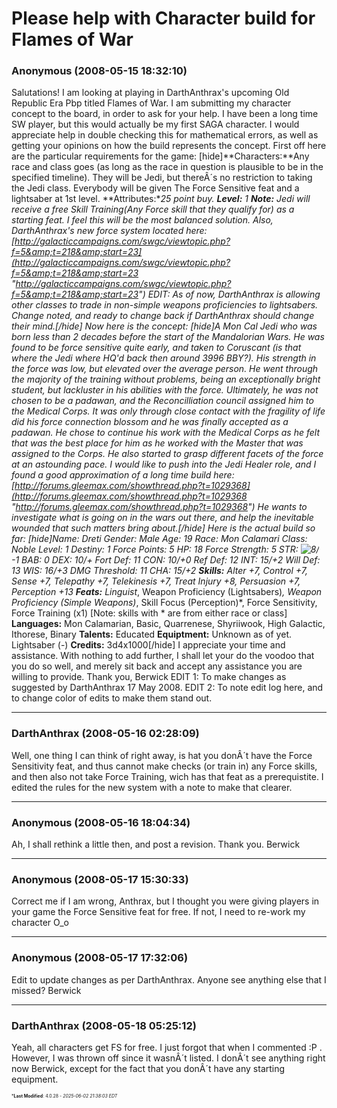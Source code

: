 # Please help with Character build for Flames of War

### **Anonymous** (2008-05-15 18:32:10)

Salutations!
I am looking at playing in DarthAnthrax's upcoming Old Republic Era Pbp titled Flames of War.
I am submitting my character concept to the board, in order to ask for your help. I have been a long time SW player, but this would actually be my first SAGA character. I would appreciate help in double checking this for mathematical errors, as well as getting your opinions on how the build represents the concept.
First off here are the particular requirements for the game:
[hide]**Characters:**Any race and class goes (as long as the race in question is plausible to be in the specified timeline). They will be Jedi, but thereÂ´s no restriction to taking the Jedi class. Everybody will be given The Force Sensitive feat and a lightsaber at 1st level.
**Attributes:**25 point buy.
**Level:** 1
**Note:** Jedi will receive a free Skill Training(Any Force skill that they qualify for) as a starting feat. I feel this will be the most balanced solution.
Also, DarthAnthrax's new force system located here: [http://galacticcampaigns.com/swgc/viewtopic.php?f=5&amp;t=218&amp;start=23](http://galacticcampaigns.com/swgc/viewtopic.php?f=5&amp;t=218&amp;start=23 "http://galacticcampaigns.com/swgc/viewtopic.php?f=5&amp;t=218&amp;start=23")
EDIT: As of now, DarthAnthrax is allowing other classes to trade in non-simple weapons proficiencies to lightsabers. Change noted, and ready to change back if DarthAnthrax should change their mind.[/hide]
Now here is the concept:
[hide]A Mon Cal Jedi who was born less than 2 decades before the start of the Mandalorian Wars. He was found to be force sensitive quite early, and taken to Coruscant (is that where the Jedi where HQ'd back then around 3996 BBY?). His strength in the force was low, but elevated over the average person. He went through the majority of the training without problems, being an exceptionally bright student, but lackluster in his abilities with the force. Ultimately, he was not chosen to be a padawan, and the Reconcilliation council assigned him to the Medical Corps. It was only through close contact with the fragility of life did his force connection blossom and he was finally accepted as a padawan. He chose to continue his work with the Medical Corps as he felt that was the best place for him as he worked with the Master that was assigned to the Corps. He also started to grasp different facets of the force at an astounding pace.
I would like to push into the Jedi Healer role, and I found a good approximation of a long time build here:
[http://forums.gleemax.com/showthread.php?t=1029368](http://forums.gleemax.com/showthread.php?t=1029368 "http://forums.gleemax.com/showthread.php?t=1029368")
He wants to investigate what is going on in the wars out there, and help the inevitable wounded that such matters bring about.[/hide]
Here is the actual build so far:
[hide]Name: Dreti
Gender: Male
Age: 19
Race: Mon Calamari
Class: Noble
Level: 1
Destiny: 1
Force Points: 5
HP: 18
Force Strength: 5
STR: <!-- s8/ -->![8/](https://i.ibb.co/kVxpy8vX/icon-eek.gif)<!-- s8/ -->-1 BAB: 0
DEX: 10/+ Fort Def: 11
CON: 10/+0 Ref Def: 12
INT: 15/+2 Will Def: 13
WIS: 16/+3 DMG Threshold: 11
CHA: 15/+2
**Skills:** Alter +7, Control +7, Sense +7, Telepathy +7, Telekinesis +7,
Treat Injury +8, Persuasion +7, Perception +13
**Feats:** Linguist*, Weapon Proficiency (Lightsabers)*, Weapon Proficiency (Simple Weapons)*, Skill Focus (Perception)*, Force Sensitivity, Force Training (x1) [Note: skills with * are from either race or class]
**Languages:** Mon Calamarian, Basic, Quarrenese, Shyriiwook, High Galactic, Ithorese, Binary
**Talents:** Educated
**Equiptment:** Unknown as of yet. Lightsaber (-)
**Credits:** 3d4x1000[/hide]
I appreciate your time and assistance.
With nothing to add further, I shall let your do the voodoo that you do so well, and merely sit back and accept any assistance you are willing to provide.
Thank you,
Berwick
EDIT 1: To make changes as suggested by DarthAnthrax 17 May 2008.
EDIT 2: To note edit log here, and to change color of edits to make them stand out.

---

### **DarthAnthrax** (2008-05-16 02:28:09)

Well, one thing I can think of right away, is hat you donÂ´t have the Force Sensitivity feat, and thus cannot make checks (or train in) any Force skills, and then also not take Force Training, wich has that feat as a prerequistite.
I edited the rules for the new system with a note to make that clearer.

---

### **Anonymous** (2008-05-16 18:04:34)

Ah,
I shall rethink a little then, and post a revision.
Thank you.
Berwick

---

### **Anonymous** (2008-05-17 15:30:33)

Correct me if I am wrong, Anthrax, but I thought you were giving players in your game the Force Sensitive feat for free.
If not, I need to re-work my character O_o

---

### **Anonymous** (2008-05-17 17:32:06)

Edit to update changes as per DarthAnthrax.
Anyone see anything else that I missed?
Berwick

---

### **DarthAnthrax** (2008-05-18 05:25:12)

Yeah, all characters get FS for free. I just forgot that when I commented :P . However, I was thrown off since it wasnÂ´t listed.
I donÂ´t see anything right now Berwick, except for the fact that you donÂ´t have any starting equipment.



<span style="font-size: 0.5em;">***Last Modified**: 4.0.28 - *2025-06-02 21:38:03 EDT*</span>